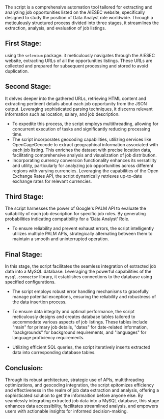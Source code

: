 The script is a comprehensive automation tool tailored for extracting and analyzing job opportunities listed on the AIESEC website, specifically designed to study the position of Data Analyst role worldwide. Through a meticulously structured process divided into three stages, it streamlines the extraction, analysis, and evaluation of job listings.

## First Stage:
using the `selenium` package. it meticulously navigates through the AIESEC website, extracting URLs of all the opportunities listings. These URLs are collected and prepared for subsequent processing and stored to avoid duplication.

## Second Stage:
It delves deeper into the gathered URLs, retrieving HTML content and extracting pertinent details about each job opportunity from the JSON output. Leveraging sophisticated parsing techniques, it discerns relevant information such as location, salary, and job description.

- To expedite this process, the script employs multithreading, allowing for concurrent execution of tasks and significantly reducing processing time.
- The script incorporates geocoding capabilities, utilizing services like OpenCageGeocode to extract geographical information associated with each job listing. This enriches the dataset with precise location data, facilitating comprehensive analysis and visualization of job distribution.
- Incorporating currency conversion functionality enhances its versatility and utility, particularly for analyzing job opportunities across different regions with varying currencies. Leveraging the capabilities of the Open Exchange Rates API, the script dynamically retrieves up-to-date exchange rates for relevant currencies.

## Third Stage:
The script harnesses the power of Google's PALM API to evaluate the suitability of each job description for specific job roles. By generating probabilities indicating compatibility for a 'Data Analyst' Role.

- To ensure reliability and prevent exhaust errors, the script intelligently utilizes multiple PALM APIs, strategically alternating between them to maintain a smooth and uninterrupted operation.

## Final Stage:
In this stage, the script facilitates the seamless integration of extracted job data into a MySQL database. Leveraging the powerful capabilities of the `mysql.connector` library, it establishes connections to the database using specified configurations.

- The script employs robust error handling mechanisms to gracefully manage potential exceptions, ensuring the reliability and robustness of the data insertion process.

- To ensure data integrity and optimal performance, the script meticulously designs and creates database tables tailored to accommodate various aspects of job listings. These tables include "main" for primary job details, "dates" for date-related information, "backgrounds" for background requirements, and "languages" for language proficiency requirements.
- Utilizing efficient SQL queries, the script iteratively inserts extracted data into corresponding database tables.

## Conclusion:
Through its robust architecture, strategic use of APIs, multithreading optimizations, and geocoding integration, the script epitomizes efficiency and effectiveness in the realm of job data extraction and analysis, offering a sophisticated solution to get the informaition before anyone else. By seamlessly integrating extracted job data into a MySQL database, this stage enhances data accessibility, facilitates streamlined analysis, and empowers users with actionable insights for informed decision-making.
